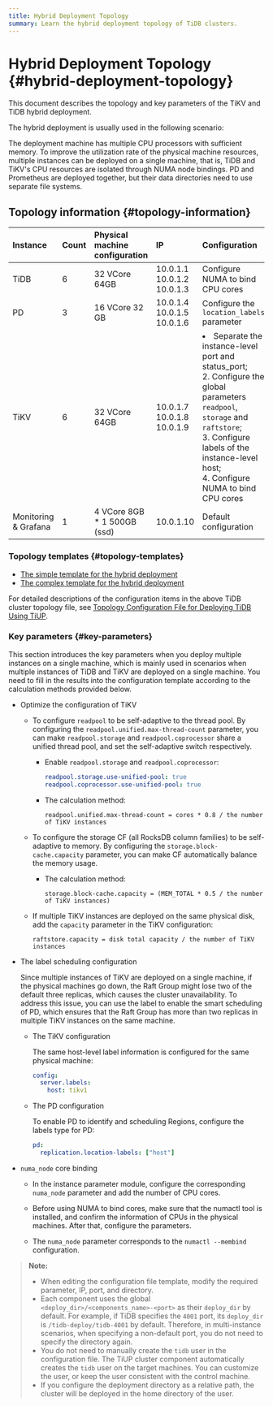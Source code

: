 ```yaml
---
title: Hybrid Deployment Topology
summary: Learn the hybrid deployment topology of TiDB clusters.
---
```


# Hybrid Deployment Topology {#hybrid-deployment-topology}

This document describes the topology and key parameters of the TiKV and TiDB hybrid deployment.

The hybrid deployment is usually used in the following scenario:

The deployment machine has multiple CPU processors with sufficient memory. To improve the utilization rate of the physical machine resources, multiple instances can be deployed on a single machine, that is, TiDB and TiKV's CPU resources are isolated through NUMA node bindings. PD and Prometheus are deployed together, but their data directories need to use separate file systems.

## Topology information {#topology-information}

| Instance                  | Count | Physical machine configuration | IP                                   | Configuration                                                                                                                                                                                                                              |
| :------------------------ | :---- | :----------------------------- | :----------------------------------- | :----------------------------------------------------------------------------------------------------------------------------------------------------------------------------------------------------------------------------------------- |
| TiDB                      | 6     | 32 VCore 64GB                  | 10.0.1.1<br/> 10.0.1.2<br/> 10.0.1.3 | Configure NUMA to bind CPU cores                                                                                                                                                                                                           |
| PD                        | 3     | 16 VCore 32 GB                 | 10.0.1.4<br/> 10.0.1.5<br/> 10.0.1.6 | Configure the `location_labels` parameter                                                                                                                                                                                                  |
| TiKV                      | 6     | 32 VCore 64GB                  | 10.0.1.7<br/> 10.0.1.8<br/> 10.0.1.9 | <li>Separate the instance-level port and status_port; <br/> 2. Configure the global parameters `readpool`, `storage` and `raftstore`; <br/> 3. Configure labels of the instance-level host; <br/> 4. Configure NUMA to bind CPU cores</li> |
| Monitoring &#x26; Grafana | 1     | 4 VCore 8GB * 1 500GB (ssd)    | 10.0.1.10                            | Default configuration                                                                                                                                                                                                                      |

### Topology templates {#topology-templates}

-   [The simple template for the hybrid deployment](https://github.com/pingcap/docs/blob/master/config-templates/simple-multi-instance.yaml)
-   [The complex template for the hybrid deployment](https://github.com/pingcap/docs/blob/master/config-templates/complex-multi-instance.yaml)

For detailed descriptions of the configuration items in the above TiDB cluster topology file, see [Topology Configuration File for Deploying TiDB Using TiUP](/tiup/tiup-cluster-topology-reference.md).

### Key parameters {#key-parameters}

This section introduces the key parameters when you deploy multiple instances on a single machine, which is mainly used in scenarios when multiple instances of TiDB and TiKV are deployed on a single machine. You need to fill in the results into the configuration template according to the calculation methods provided below.

-   Optimize the configuration of TiKV

    -   To configure `readpool` to be self-adaptive to the thread pool. By configuring the `readpool.unified.max-thread-count` parameter, you can make `readpool.storage` and `readpool.coprocessor` share a unified thread pool, and set the self-adaptive switch respectively.

        -   Enable `readpool.storage` and `readpool.coprocessor`:

            ```yaml
            readpool.storage.use-unified-pool: true
            readpool.coprocessor.use-unified-pool: true
            ```

        -   The calculation method:

                readpool.unified.max-thread-count = cores * 0.8 / the number of TiKV instances

    -   To configure the storage CF (all RocksDB column families) to be self-adaptive to memory. By configuring the `storage.block-cache.capacity` parameter, you can make CF automatically balance the memory usage.

        -   The calculation method:

                storage.block-cache.capacity = (MEM_TOTAL * 0.5 / the number of TiKV instances)

    -   If multiple TiKV instances are deployed on the same physical disk, add the `capacity` parameter in the TiKV configuration:

            raftstore.capacity = disk total capacity / the number of TiKV instances

-   The label scheduling configuration

    Since multiple instances of TiKV are deployed on a single machine, if the physical machines go down, the Raft Group might lose two of the default three replicas, which causes the cluster unavailability. To address this issue, you can use the label to enable the smart scheduling of PD, which ensures that the Raft Group has more than two replicas in multiple TiKV instances on the same machine.

    -   The TiKV configuration

        The same host-level label information is configured for the same physical machine:

        ```yml
        config:
          server.labels:
            host: tikv1
        ```

    -   The PD configuration

        To enable PD to identify and scheduling Regions, configure the labels type for PD:

        ```yml
        pd:
          replication.location-labels: ["host"]
        ```

-   `numa_node` core binding

    -   In the instance parameter module, configure the corresponding `numa_node` parameter and add the number of CPU cores.

    -   Before using NUMA to bind cores, make sure that the numactl tool is installed, and confirm the information of CPUs in the physical machines. After that, configure the parameters.

    -   The `numa_node` parameter corresponds to the `numactl --membind` configuration.

> **Note:**
>
> -   When editing the configuration file template, modify the required parameter, IP, port, and directory.
> -   Each component uses the global `<deploy_dir>/<components_name>-<port>` as their `deploy_dir` by default. For example, if TiDB specifies the `4001` port, its `deploy_dir` is `/tidb-deploy/tidb-4001` by default. Therefore, in multi-instance scenarios, when specifying a non-default port, you do not need to specify the directory again.
> -   You do not need to manually create the `tidb` user in the configuration file. The TiUP cluster component automatically creates the `tidb` user on the target machines. You can customize the user, or keep the user consistent with the control machine.
> -   If you configure the deployment directory as a relative path, the cluster will be deployed in the home directory of the user.
